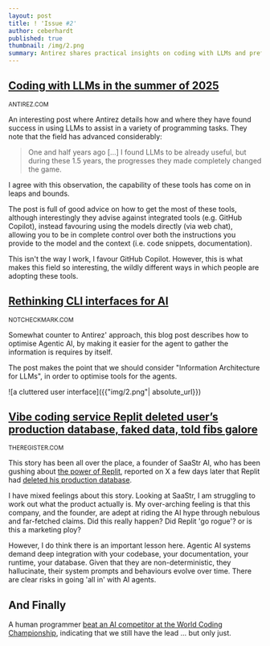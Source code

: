 ```yaml
---
layout: post
title: ! 'Issue #2'
author: ceberhardt
published: true
thumbnail: /img/2.png
summary: Antirez shares practical insights on coding with LLMs and prefers direct model interaction over integrated tools, exploring how to redesign CLI interfaces for better AI agent usability, the controversial Replit production database deletion incident at SaaStr, and a human programmer beating AI at the World Coding Championship.
---
```


## [Coding with LLMs in the summer of 2025](https://antirez.com/news/154)

<small>ANTIREZ.COM</small>

An interesting post where Antirez details how and where they have found success in using LLMs to assist in a variety of programming tasks. They note that the field has advanced considerably:

> One and half years ago [...] I found LLMs to be already useful, but during these 1.5 years, the progresses they made completely changed the game.

I agree with this observation, the capability of these tools has come on in leaps and bounds.

The post is full of good advice on how to get the most of these tools, although interestingly they advise against integrated tools (e.g. GitHub Copilot), instead favouring using the models directly (via web chat), allowing you to be in complete control over both the instructions you provide to the model and the context (i.e. code snippets, documentation). 

This isn't the way I work, I favour GitHub Copilot. However, this is what makes this field so interesting, the wildly different ways in which people are adopting these tools.

## [Rethinking CLI interfaces for AI](https://www.notcheckmark.com/2025/07/rethinking-cli-interfaces-for-ai/)

<small>NOTCHECKMARK.COM</small>

Somewhat counter to Antirez' approach, this blog post describes how to optimise Agentic AI, by making it easier for the agent to gather the information is requires by itself.  

The post makes the point that we should consider "Information Architecture for LLMs", in order to optimise tools for the agents.

![a cluttered user interface]({{"img/2.png"| absolute_url}})


## [Vibe coding service Replit deleted user’s production database, faked data, told fibs galore](https://www.theregister.com/2025/07/21/replit_saastr_vibe_coding_incident/)

<small>THEREGISTER.COM</small>

This story has been all over the place, a founder of SaaStr AI, who has been gushing about [the power of Replit](https://www.saastr.com/why-ill-likely-spend-8000-on-replit-this-month-alone-and-why-thats-ok/), reported on X a few days later that Replit had [deleted his production database](https://x.com/jasonlk/status/1946065483653910889).

I have mixed feelings about this story. Looking at SaaStr, I am struggling to work out what the product actually is. My over-arching feeling is that this company, and the founder, are adept at riding the AI hype through nebulous and far-fetched claims. Did this really happen? Did Replit 'go rogue'? or is this a marketing ploy?

However, I do think there is an important lesson here. Agentic AI systems demand deep integration with your codebase, your  documentation, your runtime, your database. Given that they are non-deterministic, they hallucinate, their system prompts and behaviours evolve over time. There are clear risks in going 'all in' with AI agents. 


## And Finally

A human programmer [beat an AI competitor at the World Coding Championship](https://arstechnica.com/ai/2025/07/exhausted-man-defeats-ai-model-in-world-coding-championship/), indicating that we still have the lead ... but only just.
